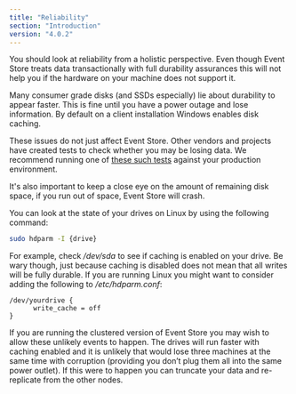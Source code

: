 ```yaml
---
title: "Reliability"
section: "Introduction"
version: "4.0.2"
---
```


You should look at reliability from a holistic perspective. Even though Event Store treats data transactionally with full durability assurances this will not help you if the hardware on your machine does not support it.

Many consumer grade disks (and SSDs especially) lie about durability to appear faster. This is fine until you have a power outage and lose information. By default on a client installation Windows enables disk caching. <!-- TODO: Why is this relevant? RAM out of control, I think was also mentioned elsewhere? -->

These issues do not just affect Event Store. Other vendors and projects have created tests to check whether you may be losing data. We recommend running one of [these such tests](http://highperfpostgres.com/disk-plug-pull-testing) against your production environment.

<span class="note--warning">
It's also important to keep a close eye on the amount of remaining disk space, if you run out of space, Event Store will crash.
</span>

You can look at the state of your drives on Linux by using the following command:

```bash
sudo hdparm -I {drive}
```

For example, check _/dev/sda_ to see if caching is enabled on your drive. Be wary though, just because caching is disabled does not mean that all writes will be fully durable. If you are running Linux you might want to consider adding the following to _/etc/hdparm.conf_:

```shell
/dev/yourdrive {
      write_cache = off
}
```

If you are running the clustered version of Event Store you may wish to allow these unlikely events to happen. The drives will run faster with caching enabled and it is unlikely that would lose three machines at the same time with corruption (providing you don’t plug them all into the same power outlet). If this were to happen you can truncate your data and re-replicate from the other nodes.
